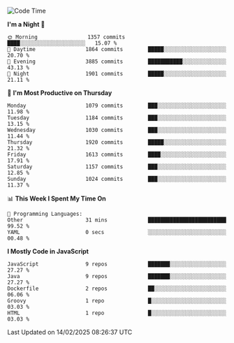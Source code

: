 <!--START_SECTION:waka-->
![Code Time](http://img.shields.io/badge/Code%20Time-1%2C339%20hrs%202%20mins-blue)

**I'm a Night 🦉** 

```text
🌞 Morning                1357 commits        ████░░░░░░░░░░░░░░░░░░░░░   15.07 % 
🌆 Daytime                1864 commits        █████░░░░░░░░░░░░░░░░░░░░   20.70 % 
🌃 Evening                3885 commits        ███████████░░░░░░░░░░░░░░   43.13 % 
🌙 Night                  1901 commits        █████░░░░░░░░░░░░░░░░░░░░   21.11 % 
```
📅 **I'm Most Productive on Thursday** 

```text
Monday                   1079 commits        ███░░░░░░░░░░░░░░░░░░░░░░   11.98 % 
Tuesday                  1184 commits        ███░░░░░░░░░░░░░░░░░░░░░░   13.15 % 
Wednesday                1030 commits        ███░░░░░░░░░░░░░░░░░░░░░░   11.44 % 
Thursday                 1920 commits        █████░░░░░░░░░░░░░░░░░░░░   21.32 % 
Friday                   1613 commits        ████░░░░░░░░░░░░░░░░░░░░░   17.91 % 
Saturday                 1157 commits        ███░░░░░░░░░░░░░░░░░░░░░░   12.85 % 
Sunday                   1024 commits        ███░░░░░░░░░░░░░░░░░░░░░░   11.37 % 
```


📊 **This Week I Spent My Time On** 

```text
💬 Programming Languages: 
Other                    31 mins             █████████████████████████   99.52 % 
YAML                     0 secs              ░░░░░░░░░░░░░░░░░░░░░░░░░   00.48 % 
```

**I Mostly Code in JavaScript** 

```text
JavaScript               9 repos             ███████░░░░░░░░░░░░░░░░░░   27.27 % 
Java                     9 repos             ███████░░░░░░░░░░░░░░░░░░   27.27 % 
Dockerfile               2 repos             ██░░░░░░░░░░░░░░░░░░░░░░░   06.06 % 
Groovy                   1 repo              █░░░░░░░░░░░░░░░░░░░░░░░░   03.03 % 
HTML                     1 repo              █░░░░░░░░░░░░░░░░░░░░░░░░   03.03 % 
```




 Last Updated on 14/02/2025 08:26:37 UTC
<!--END_SECTION:waka-->
